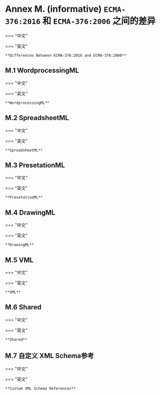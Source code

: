 # Annex M. (informative) `ECMA-376:2016` 和 `ECMA-376:2006` 之间的差异

=== "中文"

=== "英文"

    **Differences Between ECMA-376:2016 and ECMA-376:2006**

## M.1 WordprocessingML

=== "中文"

=== "英文"

    **WordprocessingML**

## M.2 SpreadsheetML

=== "中文"

=== "英文"

    **SpreadsheetML**

## M.3 PresetationML

=== "中文"

=== "英文"

    **PresetationML**

## M.4 DrawingML

=== "中文"

=== "英文"

    **DrawingML**

## M.5 VML

=== "中文"

=== "英文"

    **VML**

## M.6 Shared

=== "中文"

=== "英文"

    **Shared**

## M.7 自定义 XML Schema参考

=== "中文"

=== "英文"

    **Custom XML Schema References**
